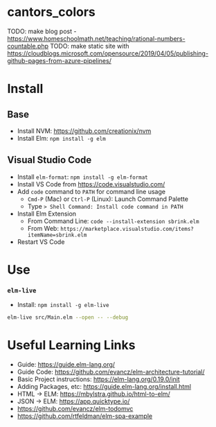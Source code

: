 # cantors_colors

TODO: make blog post - https://www.homeschoolmath.net/teaching/rational-numbers-countable.php
TODO: make static site with https://cloudblogs.microsoft.com/opensource/2019/04/05/publishing-github-pages-from-azure-pipelines/


# Install

## Base

- Install NVM: https://github.com/creationix/nvm
- Install Elm: `npm install -g elm`

## Visual Studio Code

- Install `elm-format`: `npm install -g elm-format`
- Install VS Code from https://code.visualstudio.com/
- Add `code` command to `PATH` for command line usage
  - `Cmd-P` (Mac) or `Ctrl-P` (Linux): Launch Command Palette
  - Type `> Shell Command: Install code command in PATH`
- Install Elm Extension
  - From Command Line: `code --install-extension sbrink.elm`
  - From Web: `https://marketplace.visualstudio.com/items?itemName=sbrink.elm`
- Restart VS Code

# Use

### `elm-live`

- Install: `npm install -g elm-live`

```bash
elm-live src/Main.elm --open -- --debug
```

# Useful Learning Links

- Guide: https://guide.elm-lang.org/
- Guide Code: https://github.com/evancz/elm-architecture-tutorial/
- Basic Project instructions: https://elm-lang.org/0.19.0/init
- Adding Packages, etc: https://guide.elm-lang.org/install.html
- HTML -> ELM: https://mbylstra.github.io/html-to-elm/
- JSON -> ELM: https://app.quicktype.io/
- https://github.com/evancz/elm-todomvc
- https://github.com/rtfeldman/elm-spa-example

